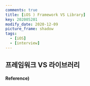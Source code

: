 ```yaml
---
comments: true
title: [iOS ) Framework VS Library]
key: 202005201
modify_date: 2020-12-09
picture_frame: shadow
tags:
  - [iOS]
  - [interview]
---
```

 
## 프레임워크 VS 라이브러리

#### Reference)
